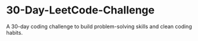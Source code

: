 # 30-Day-LeetCode-Challenge
A 30-day coding challenge to build problem-solving skills and clean coding habits.
